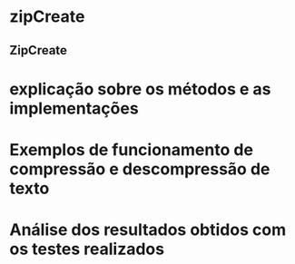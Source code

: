 # zipCreate
## ZipCreate
# explicação sobre os métodos e as implementações 
# Exemplos de funcionamento de compressão e descompressão de texto
# Análise dos resultados obtidos com os testes realizados 